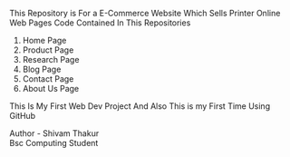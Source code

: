 This Repository is For a E-Commerce Website Which Sells Printer Online <br>
Web Pages Code Contained In This Repositories
 1) Home Page
 2) Product Page
 3) Research Page
 4) Blog Page
 5) Contact Page
 6) About Us Page

This Is My First Web Dev Project And Also This is my First Time Using GitHub <br>


Author - Shivam Thakur<br>
Bsc Computing Student
